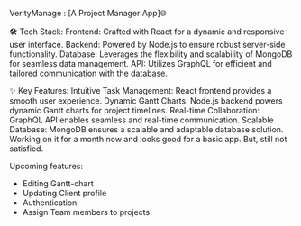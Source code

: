 VerityManage : [A Project Manager App]🌐

🛠️ Tech Stack:
Frontend: Crafted with React for a dynamic and responsive user interface.
Backend: Powered by Node.js to ensure robust server-side functionality.
Database: Leverages the flexibility and scalability of MongoDB for seamless data management.
API: Utilizes GraphQL for efficient and tailored communication with the database.

✨ Key Features:
Intuitive Task Management: React frontend provides a smooth user experience.
Dynamic Gantt Charts: Node.js backend powers dynamic Gantt charts for project timelines.
Real-time Collaboration: GraphQL API enables seamless and real-time communication.
Scalable Database: MongoDB ensures a scalable and adaptable database solution.
Working on it for a month now and looks good for a basic app. But, still not satisfied.

Upcoming features:
- Editing Gantt-chart
- Updating Client profile
- Authentication
- Assign Team members to projects
